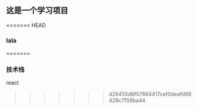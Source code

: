 ## 这是一个学习项目
<<<<<<< HEAD
### lala
=======
### 技术栈
react
>>>>>>> d28455d6f57864417cef0deafd98428c7f59ba44
